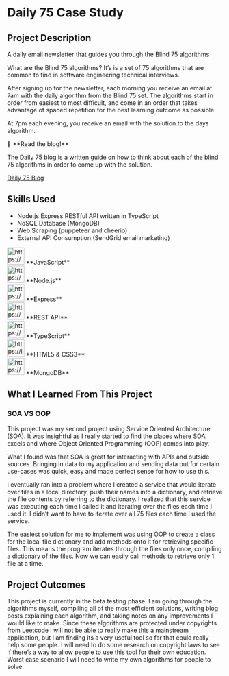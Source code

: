 # Daily 75 Case Study

## Project Description

A daily email newsletter that guides you through the Blind 75 algorithms

What are the Blind 75 algorithms? It’s is a set of 75 algorithms that are common to find in software engineering technical interviews. 

After signing up for the newsletter, each morning you receive an email at 7am with the daily algorithm from the Blind 75 set. The algorithms start in order from easiest to most difficult, and come in an order that takes advantage of spaced repetition for the best learning outcome as possible. 

At 7pm each evening, you receive an email with the solution to the days algorithm.

<aside>
📌 **Read the blog!**

The Daily 75 blog is a written guide on how to think about each of the blind 75 algorithms in order to come up with the solution.

[Daily 75 Blog](https://www.notion.so/Daily-75-Blog-521064067ce64736ba47440890d128f7?pvs=21)

</aside>

## Skills Used

- Node.js Express RESTful API written in TypeScript
- NoSQL Database (MongoDB)
- Web Scraping (puppeteer and cheerio)
- External API Consumption (SendGrid email marketing)

<aside>
<img src="https://cdn-icons-png.flaticon.com/512/5968/5968292.png" alt="https://cdn-icons-png.flaticon.com/512/5968/5968292.png" width="40px" /> **JavaScript**

</aside>

<aside>
<img src="https://cdn-icons-png.flaticon.com/512/919/919825.png" alt="https://cdn-icons-png.flaticon.com/512/919/919825.png" width="40px" /> **Node.js**

</aside>

<aside>
<img src="https://cdn.icon-icons.com/icons2/2699/PNG/512/expressjs_logo_icon_169185.png" alt="https://cdn.icon-icons.com/icons2/2699/PNG/512/expressjs_logo_icon_169185.png" width="40px" /> **Express**

</aside>

<aside>
<img src="https://www.opc-router.com/wp-content/uploads/2020/04/icon_rest_webservice_600x400px.png" alt="https://www.opc-router.com/wp-content/uploads/2020/04/icon_rest_webservice_600x400px.png" width="40px" /> **REST API**

</aside>

<aside>
<img src="https://cdn.iconscout.com/icon/free/png-256/free-typescript-1174965.png?f=webp" alt="https://cdn.iconscout.com/icon/free/png-256/free-typescript-1174965.png?f=webp" width="40px" /> **TypeScript**

</aside>

<aside>
<img src="https://icons.iconarchive.com/icons/cornmanthe3rd/plex/256/Other-html-5-icon.png" alt="https://icons.iconarchive.com/icons/cornmanthe3rd/plex/256/Other-html-5-icon.png" width="40px" /> **HTML5 & CSS3**

</aside>

<aside>
<img src="https://static-00.iconduck.com/assets.00/mongodb-icon-2048x2048-cezvpn3f.png" alt="https://static-00.iconduck.com/assets.00/mongodb-icon-2048x2048-cezvpn3f.png" width="40px" /> **MongoDB**

</aside>

## What I Learned From This Project

### **SOA VS OOP**

This project was my second project using Service Oriented Architecture (SOA). It was insightful as I really started to find the places where SOA excels and where Object Oriented Programming (OOP) comes into play. 

What I found was that SOA is great for interacting with APIs and outside sources. Bringing in data to my application and sending data out for certain use-cases was quick, easy and made perfect sense for how to use this.

I eventually ran into a problem where I created a service that would iterate over files in a local directory, push their names into a dictionary, and retrieve the file contents by referring to the dictionary. I realized that this service was executing each time I called it and iterating over the files each time I used it. I didn’t want to have to iterate over all 75 files each time I used the service.

The easiest solution for me to implement was using OOP to create a class for the local file dictionary and add methods onto it for retrieving specific files. This means the program iterates through the files only once, compiling a dictionary of the files. Now we can easily call methods to retrieve only 1 file at a time.

## Project Outcomes

This project is currently in the beta testing phase. I am going through the algorithms myself, compiling all of the most efficient solutions, writing blog posts explaining each algorithm, and taking notes on any improvements I would like to make. Since these algorithms are protected under copyrights from Leetcode I will not be able to really make this a mainstream application, but I am finding its a very useful tool so far that could really help some people. I will need to do some research on copyright laws to see if there’s a way to allow people to use this tool for their own education. Worst case scenario I will need to write my own algorithms for people to solve.